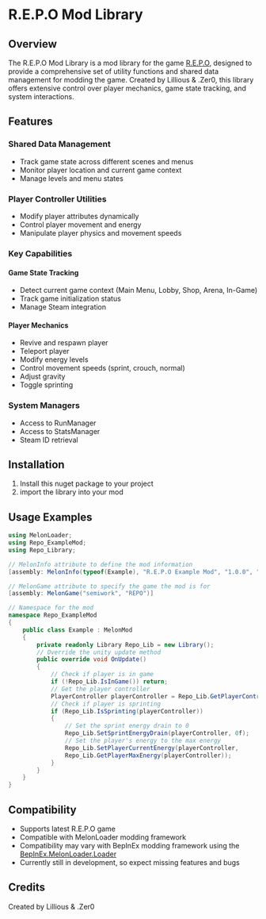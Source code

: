 # R.E.P.O Mod Library

## Overview

The R.E.P.O Mod Library is a mod library for the game [R.E.P.O](https://store.steampowered.com/app/3241660/REPO/), designed to provide a comprehensive set of utility functions and shared data management for modding the game. Created by Lillious & .Zer0, this library offers extensive control over player mechanics, game state tracking, and system interactions.

## Features

### Shared Data Management
- Track game state across different scenes and menus
- Monitor player location and current game context
- Manage levels and menu states

### Player Controller Utilities
- Modify player attributes dynamically
- Control player movement and energy
- Manipulate player physics and movement speeds

### Key Capabilities

#### Game State Tracking
- Detect current game context (Main Menu, Lobby, Shop, Arena, In-Game)
- Track game initialization status
- Manage Steam integration

#### Player Mechanics
- Revive and respawn player
- Teleport player
- Modify energy levels
- Control movement speeds (sprint, crouch, normal)
- Adjust gravity
- Toggle sprinting

### System Managers
- Access to RunManager
- Access to StatsManager
- Steam ID retrieval

## Installation
1. Install this nuget package to your project
2. import the library into your mod

## Usage Examples

```csharp
using MelonLoader;
using Repo_ExampleMod;
using Repo_Library;

// MelonInfo attribute to define the mod information    
[assembly: MelonInfo(typeof(Example), "R.E.P.O Example Mod", "1.0.0", "Example")]

// MelonGame attribute to specify the game the mod is for
[assembly: MelonGame("semiwork", "REPO")]

// Namespace for the mod
namespace Repo_ExampleMod
{
    public class Example : MelonMod
    {
        private readonly Library Repo_Lib = new Library();
        // Override the unity update method
        public override void OnUpdate()
        {
            // Check if player is in game
            if (!Repo_Lib.IsInGame()) return;
            // Get the player controller
            PlayerController playerController = Repo_Lib.GetPlayerController();
            // Check if player is sprinting
            if (Repo_Lib.IsSprinting(playerController))
            {
                // Set the sprint energy drain to 0
                Repo_Lib.SetSprintEnergyDrain(playerController, 0f);
                // Set the player's energy to the max energy
                Repo_Lib.SetPlayerCurrentEnergy(playerController,
                Repo_Lib.GetPlayerMaxEnergy(playerController));
            }
        }
    }
}
```

## Compatibility
- Supports latest R.E.P.O game
- Compatible with MelonLoader modding framework
- Compatibility may vary with BepInEx modding framework using the [BepInEx.MelonLoader.Loader](https://github.com/BepInEx/BepInEx.MelonLoader.Loader)
- Currently still in development, so expect missing features and bugs

## Credits
Created by Lillious & .Zer0